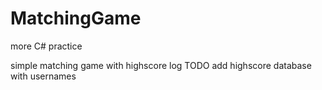# MatchingGame

more C# practice

simple matching game with highscore log
TODO add highscore database with usernames

